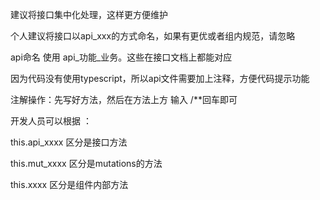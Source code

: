 建议将接口集中化处理，这样更方便维护

个人建议将接口以api_xxx的方式命名，如果有更优或者组内规范，请忽略

api命名 使用 api_功能_业务。这些在接口文档上都能对应

因为代码没有使用typescript，所以api文件需要加上注释，方便代码提示功能

注解操作：先写好方法，然后在方法上方 输入 /**回车即可

开发人员可以根据 ：

this.api_xxxx   区分是接口方法

this.mut_xxxx   区分是mutations的方法

this.xxxx       区分是组件内部方法